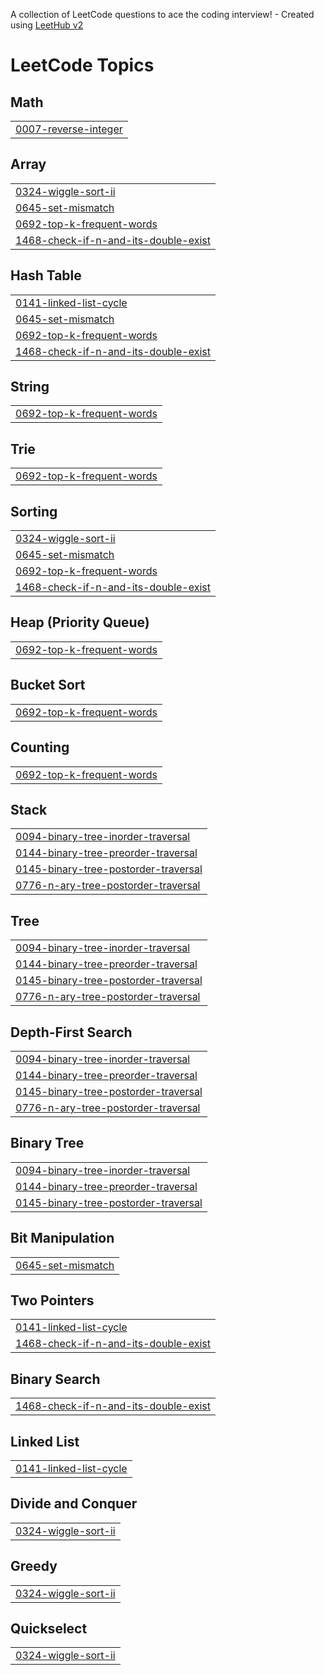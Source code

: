 A collection of LeetCode questions to ace the coding interview! - Created using [LeetHub v2](https://github.com/arunbhardwaj/LeetHub-2.0)
<!---LeetCode Topics Start-->
# LeetCode Topics
## Math
|  |
| ------- |
| [0007-reverse-integer](https://github.com/jyothitulli/all-cpp-programs/tree/master/0007-reverse-integer) |
## Array
|  |
| ------- |
| [0324-wiggle-sort-ii](https://github.com/jyothitulli/all-cpp-programs/tree/master/0324-wiggle-sort-ii) |
| [0645-set-mismatch](https://github.com/jyothitulli/all-cpp-programs/tree/master/0645-set-mismatch) |
| [0692-top-k-frequent-words](https://github.com/jyothitulli/all-cpp-programs/tree/master/0692-top-k-frequent-words) |
| [1468-check-if-n-and-its-double-exist](https://github.com/jyothitulli/all-cpp-programs/tree/master/1468-check-if-n-and-its-double-exist) |
## Hash Table
|  |
| ------- |
| [0141-linked-list-cycle](https://github.com/jyothitulli/all-cpp-programs/tree/master/0141-linked-list-cycle) |
| [0645-set-mismatch](https://github.com/jyothitulli/all-cpp-programs/tree/master/0645-set-mismatch) |
| [0692-top-k-frequent-words](https://github.com/jyothitulli/all-cpp-programs/tree/master/0692-top-k-frequent-words) |
| [1468-check-if-n-and-its-double-exist](https://github.com/jyothitulli/all-cpp-programs/tree/master/1468-check-if-n-and-its-double-exist) |
## String
|  |
| ------- |
| [0692-top-k-frequent-words](https://github.com/jyothitulli/all-cpp-programs/tree/master/0692-top-k-frequent-words) |
## Trie
|  |
| ------- |
| [0692-top-k-frequent-words](https://github.com/jyothitulli/all-cpp-programs/tree/master/0692-top-k-frequent-words) |
## Sorting
|  |
| ------- |
| [0324-wiggle-sort-ii](https://github.com/jyothitulli/all-cpp-programs/tree/master/0324-wiggle-sort-ii) |
| [0645-set-mismatch](https://github.com/jyothitulli/all-cpp-programs/tree/master/0645-set-mismatch) |
| [0692-top-k-frequent-words](https://github.com/jyothitulli/all-cpp-programs/tree/master/0692-top-k-frequent-words) |
| [1468-check-if-n-and-its-double-exist](https://github.com/jyothitulli/all-cpp-programs/tree/master/1468-check-if-n-and-its-double-exist) |
## Heap (Priority Queue)
|  |
| ------- |
| [0692-top-k-frequent-words](https://github.com/jyothitulli/all-cpp-programs/tree/master/0692-top-k-frequent-words) |
## Bucket Sort
|  |
| ------- |
| [0692-top-k-frequent-words](https://github.com/jyothitulli/all-cpp-programs/tree/master/0692-top-k-frequent-words) |
## Counting
|  |
| ------- |
| [0692-top-k-frequent-words](https://github.com/jyothitulli/all-cpp-programs/tree/master/0692-top-k-frequent-words) |
## Stack
|  |
| ------- |
| [0094-binary-tree-inorder-traversal](https://github.com/jyothitulli/all-cpp-programs/tree/master/0094-binary-tree-inorder-traversal) |
| [0144-binary-tree-preorder-traversal](https://github.com/jyothitulli/all-cpp-programs/tree/master/0144-binary-tree-preorder-traversal) |
| [0145-binary-tree-postorder-traversal](https://github.com/jyothitulli/all-cpp-programs/tree/master/0145-binary-tree-postorder-traversal) |
| [0776-n-ary-tree-postorder-traversal](https://github.com/jyothitulli/all-cpp-programs/tree/master/0776-n-ary-tree-postorder-traversal) |
## Tree
|  |
| ------- |
| [0094-binary-tree-inorder-traversal](https://github.com/jyothitulli/all-cpp-programs/tree/master/0094-binary-tree-inorder-traversal) |
| [0144-binary-tree-preorder-traversal](https://github.com/jyothitulli/all-cpp-programs/tree/master/0144-binary-tree-preorder-traversal) |
| [0145-binary-tree-postorder-traversal](https://github.com/jyothitulli/all-cpp-programs/tree/master/0145-binary-tree-postorder-traversal) |
| [0776-n-ary-tree-postorder-traversal](https://github.com/jyothitulli/all-cpp-programs/tree/master/0776-n-ary-tree-postorder-traversal) |
## Depth-First Search
|  |
| ------- |
| [0094-binary-tree-inorder-traversal](https://github.com/jyothitulli/all-cpp-programs/tree/master/0094-binary-tree-inorder-traversal) |
| [0144-binary-tree-preorder-traversal](https://github.com/jyothitulli/all-cpp-programs/tree/master/0144-binary-tree-preorder-traversal) |
| [0145-binary-tree-postorder-traversal](https://github.com/jyothitulli/all-cpp-programs/tree/master/0145-binary-tree-postorder-traversal) |
| [0776-n-ary-tree-postorder-traversal](https://github.com/jyothitulli/all-cpp-programs/tree/master/0776-n-ary-tree-postorder-traversal) |
## Binary Tree
|  |
| ------- |
| [0094-binary-tree-inorder-traversal](https://github.com/jyothitulli/all-cpp-programs/tree/master/0094-binary-tree-inorder-traversal) |
| [0144-binary-tree-preorder-traversal](https://github.com/jyothitulli/all-cpp-programs/tree/master/0144-binary-tree-preorder-traversal) |
| [0145-binary-tree-postorder-traversal](https://github.com/jyothitulli/all-cpp-programs/tree/master/0145-binary-tree-postorder-traversal) |
## Bit Manipulation
|  |
| ------- |
| [0645-set-mismatch](https://github.com/jyothitulli/all-cpp-programs/tree/master/0645-set-mismatch) |
## Two Pointers
|  |
| ------- |
| [0141-linked-list-cycle](https://github.com/jyothitulli/all-cpp-programs/tree/master/0141-linked-list-cycle) |
| [1468-check-if-n-and-its-double-exist](https://github.com/jyothitulli/all-cpp-programs/tree/master/1468-check-if-n-and-its-double-exist) |
## Binary Search
|  |
| ------- |
| [1468-check-if-n-and-its-double-exist](https://github.com/jyothitulli/all-cpp-programs/tree/master/1468-check-if-n-and-its-double-exist) |
## Linked List
|  |
| ------- |
| [0141-linked-list-cycle](https://github.com/jyothitulli/all-cpp-programs/tree/master/0141-linked-list-cycle) |
## Divide and Conquer
|  |
| ------- |
| [0324-wiggle-sort-ii](https://github.com/jyothitulli/all-cpp-programs/tree/master/0324-wiggle-sort-ii) |
## Greedy
|  |
| ------- |
| [0324-wiggle-sort-ii](https://github.com/jyothitulli/all-cpp-programs/tree/master/0324-wiggle-sort-ii) |
## Quickselect
|  |
| ------- |
| [0324-wiggle-sort-ii](https://github.com/jyothitulli/all-cpp-programs/tree/master/0324-wiggle-sort-ii) |
<!---LeetCode Topics End-->